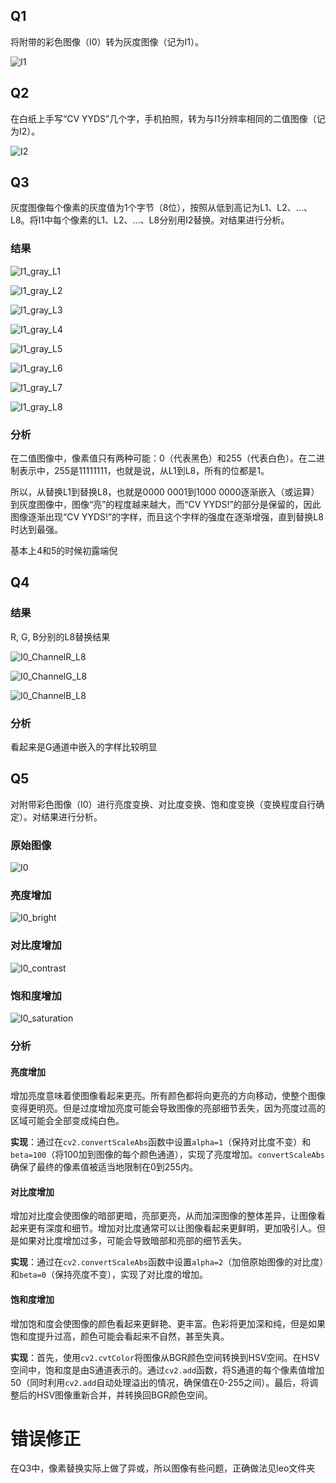 ## Q1

将附带的彩色图像（I0）转为灰度图像（记为I1）。

![I1](README/I1-1711770331411-1.jpg)

## Q2

在白纸上手写“CV YYDS”几个字，手机拍照，转为与I1分辨率相同的二值图像（记为I2）。

![I2](README/I2.png)

## Q3

灰度图像每个像素的灰度值为1个字节（8位），按照从低到高记为L1、L2、…、L8。将I1中每个像素的L1、L2、…、L8分别用I2替换。对结果进行分析。

### 结果

![I1_gray_L1](README/I1_gray_L1.jpg)

![I1_gray_L2](README/I1_gray_L2.jpg)

![I1_gray_L3](README/I1_gray_L3.jpg)

![I1_gray_L4](README/I1_gray_L4.jpg)

![I1_gray_L5](README/I1_gray_L5.jpg)

![I1_gray_L6](README/I1_gray_L6.jpg)

![I1_gray_L7](README/I1_gray_L7.jpg)

![I1_gray_L8](README/I1_gray_L8.jpg)

### 分析

在二值图像中，像素值只有两种可能：0（代表黑色）和255（代表白色）。在二进制表示中，255是11111111，也就是说，从L1到L8，所有的位都是1。

所以，从替换L1到替换L8，也就是0000 0001到1000 0000逐渐嵌入（或运算）到灰度图像中，图像“亮”的程度越来越大，而“CV YYDS!”的部分是保留的，因此图像逐渐出现“CV YYDS!”的字样，而且这个字样的强度在逐渐增强，直到替换L8时达到最强。

基本上4和5的时候初露端倪

## Q4

### 结果

R, G, B分别的L8替换结果

![I0_ChannelR_L8](README/I0_ChannelR_L8.jpg)

![I0_ChannelG_L8](README/I0_ChannelG_L8.jpg)

![I0_ChannelB_L8](README/I0_ChannelB_L8.jpg)

### 分析

看起来是G通道中嵌入的字样比较明显



## Q5

对附带彩色图像（I0）进行亮度变换、对比度变换、饱和度变换（变换程度自行确定）。对结果进行分析。

### 原始图像

![I0](README/I0.jpg)

### 亮度增加

![I0_bright](README/I0_bright.jpg)

### 对比度增加

![I0_contrast](README/I0_contrast.jpg)

### 饱和度增加

![I0_saturation](README/I0_saturation.jpg)

### 分析

#### **亮度增加**

增加亮度意味着使图像看起来更亮。所有颜色都将向更亮的方向移动，使整个图像变得更明亮。但是过度增加亮度可能会导致图像的亮部细节丢失，因为亮度过高的区域可能会全部变成纯白色。

**实现**：通过在`cv2.convertScaleAbs`函数中设置`alpha=1`（保持对比度不变）和`beta=100`（将100加到图像的每个颜色通道），实现了亮度增加。`convertScaleAbs`确保了最终的像素值被适当地限制在0到255内。

#### **对比度增加**

增加对比度会使图像的暗部更暗，亮部更亮，从而加深图像的整体差异，让图像看起来更有深度和细节。增加对比度通常可以让图像看起来更鲜明，更加吸引人。但是如果对比度增加过多，可能会导致暗部和亮部的细节丢失。

**实现**：通过在`cv2.convertScaleAbs`函数中设置`alpha=2`（加倍原始图像的对比度）和`beta=0`（保持亮度不变），实现了对比度的增加。

#### 饱和度增加

增加饱和度会使图像的颜色看起来更鲜艳、更丰富。色彩将更加深和纯，但是如果饱和度提升过高，颜色可能会看起来不自然，甚至失真。

**实现**：首先，使用`cv2.cvtColor`将图像从BGR颜色空间转换到HSV空间。在HSV空间中，饱和度是由S通道表示的。通过`cv2.add`函数，将S通道的每个像素值增加50（同时利用`cv2.add`自动处理溢出的情况，确保值在0-255之间）。最后，将调整后的HSV图像重新合并，并转换回BGR颜色空间。

# 错误修正
在Q3中，像素替换实际上做了异或，所以图像有些问题，正确做法见leo文件夹
